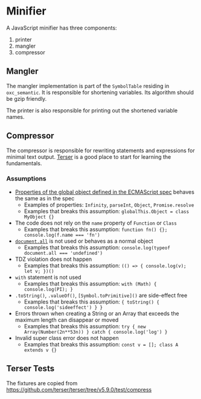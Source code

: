 # Minifier

A JavaScript minifier has three components:

1. printer
2. mangler
3. compressor

## Mangler

The mangler implementation is part of the `SymbolTable` residing in `oxc_semantic`.
It is responsible for shortening variables. Its algorithm should be gzip friendly.

The printer is also responsible for printing out the shortened variable names.

## Compressor

The compressor is responsible for rewriting statements and expressions for minimal text output.
[Terser](https://github.com/terser/terser) is a good place to start for learning the fundamentals.

### Assumptions

- [Properties of the global object defined in the ECMAScript spec](https://tc39.es/ecma262/multipage/global-object.html#sec-global-object) behaves the same as in the spec
  - Examples of properties: `Infinity`, `parseInt`, `Object`, `Promise.resolve`
  - Examples that breaks this assumption: `globalThis.Object = class MyObject {}`
- The code does not rely on the `name` property of `Function` or `Class`
  - Examples that breaks this assumption: `function fn() {}; console.log(f.name === 'fn')`
- [`document.all`](https://tc39.es/ecma262/multipage/additional-ecmascript-features-for-web-browsers.html#sec-IsHTMLDDA-internal-slot) is not used or behaves as a normal object
  - Examples that breaks this assumption: `console.log(typeof document.all === 'undefined')`
- TDZ violation does not happen
  - Examples that breaks this assumption: `(() => { console.log(v); let v; })()`
- `with` statement is not used
  - Examples that breaks this assumption: `with (Math) { console.log(PI); }`
- `.toString()`, `.valueOf()`, `[Symbol.toPrimitive]()` are side-effect free
  - Examples that breaks this assumption: `{ toString() { console.log('sideeffect') } }`
- Errors thrown when creating a String or an Array that exceeds the maximum length can disappear or moved
  - Examples that breaks this assumption: `try { new Array(Number(2n**53n)) } catch { console.log('log') }`
- Invalid super class error does not happen
  - Examples that breaks this assumption: `const v = []; class A extends v {}`

## Terser Tests

The fixtures are copied from https://github.com/terser/terser/tree/v5.9.0/test/compress
